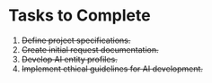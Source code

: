 # Tasks to Complete

1. ~~Define project specifications.~~
2. ~~Create initial request documentation.~~
3. ~~Develop AI entity profiles.~~
4. ~~Implement ethical guidelines for AI development.~~
